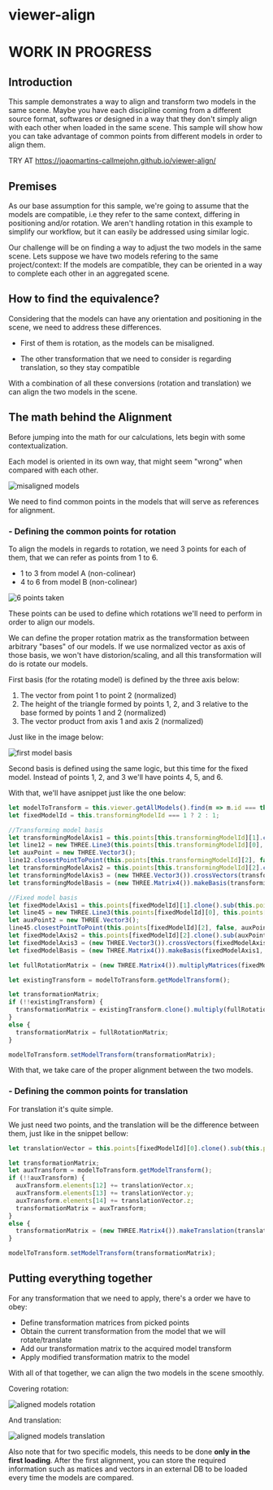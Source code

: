 # viewer-align

# WORK IN PROGRESS

## Introduction

This sample demonstrates a way to align and transform two models in the same scene. Maybe you have each discipline coming from a different source format, softwares or designed in a way that they don't simply align with each other when loaded in the same scene. This sample will show how you can take advantage of common points from different models in order to align them.

TRY AT https://joaomartins-callmejohn.github.io/viewer-align/

## Premises

As our base assumption for this sample, we're going to assume that the models are compatible, i.e they refer to the same context, differing in positioning and/or rotation. We aren't handling rotation in this example to simplify our workflow, but it can easily be addressed using similar logic.

Our challenge will be on finding a way to adjust the two models in the same scene. Lets suppose we have two models refering to the same project/context: If the models are compatible, they can be oriented in a way to complete each other in an aggregated scene.

## How to find the equivalence?

Considering that the models can have any orientation and positioning in the scene, we need to address these differences.

- First of them is rotation, as the models can be misaligned.

- The other transformation that we need to consider is regarding translation, so they stay compatible

With a combination of all these conversions (rotation and translation) we can align the two models in the scene.

## The math behind the Alignment

Before jumping into the math for our calculations, lets begin with some contextualization.

Each model is oriented in its own way, that might seem "wrong" when compared with each other.

![misaligned models](./assets/misaligned_models.png)

We need to find common points in the models that will serve as references for alignment.

### - Defining the common points for rotation

To align the models in regards to rotation, we need 3 points for each of them, that we can refer as points from 1 to 6.

- 1 to 3 from model A (non-colinear)
- 4 to 6 from model B (non-colinear)

![6 points taken](./assets/6_points_taken.png)

These points can be used to define which rotations we'll need to perform in order to align our models.

We can define the proper rotation matrix as the transformation between arbitrary "bases" of our models. If we use normalized vector as axis of those basis, we won't have distorion/scaling, and all this transformation will do is rotate our models.

First basis (for the rotating model) is defined by the three axis below:

1. The vector from point 1 to point 2 (normalized)
2. The height of the triangle formed by points 1, 2, and 3 relative to the base formed by points 1 and 2 (normalized)
3. The vector product from axis 1 and axis 2 (normalized)

Just like in the image below:

![first model basis](./assets/first_model_basis.png)

Second basis is defined using the same logic, but this time for the fixed model. Instead of points 1, 2, and 3 we'll have points 4, 5, and 6. 

With that, we'll have asnippet just like the one below:

```js
let modelToTransform = this.viewer.getAllModels().find(m => m.id === this.transformingModelId);
let fixedModelId = this.transformingModelId === 1 ? 2 : 1;

//Transforming model basis
let transformingModelAxis1 = this.points[this.transformingModelId][1].clone().sub(this.points[this.transformingModelId][0]).normalize();
let line12 = new THREE.Line3(this.points[this.transformingModelId][0], this.points[this.transformingModelId][1]);
let auxPoint = new THREE.Vector3();
line12.closestPointToPoint(this.points[this.transformingModelId][2], false, auxPoint);
let transformingModelAxis2 = this.points[this.transformingModelId][2].clone().sub(auxPoint).normalize();
let transformingModelAxis3 = (new THREE.Vector3()).crossVectors(transformingModelAxis1, transformingModelAxis2).normalize();
let transformingModelBasis = (new THREE.Matrix4()).makeBasis(transformingModelAxis1, transformingModelAxis2, transformingModelAxis3);

//Fixed model basis
let fixedModelAxis1 = this.points[fixedModelId][1].clone().sub(this.points[fixedModelId][0]).normalize();
let line45 = new THREE.Line3(this.points[fixedModelId][0], this.points[fixedModelId][1]);
let auxPoint2 = new THREE.Vector3();
line45.closestPointToPoint(this.points[fixedModelId][2], false, auxPoint2);
let fixedModelAxis2 = this.points[fixedModelId][2].clone().sub(auxPoint2).normalize();
let fixedModelAxis3 = (new THREE.Vector3()).crossVectors(fixedModelAxis1, fixedModelAxis2).normalize();
let fixedModelBasis = (new THREE.Matrix4()).makeBasis(fixedModelAxis1, fixedModelAxis2, fixedModelAxis3);

let fullRotationMatrix = (new THREE.Matrix4()).multiplyMatrices(fixedModelBasis, transformingModelBasis.transpose());;

let existingTransform = modelToTransform.getModelTransform();

let transformationMatrix;
if (!!existingTransform) {
  transformationMatrix = existingTransform.clone().multiply(fullRotationMatrix);
}
else {
  transformationMatrix = fullRotationMatrix;
}

modelToTransform.setModelTransform(transformationMatrix);
```

With that, we take care of the proper alignment between the two models.

### - Defining the common points for translation

For translation it's quite simple.

We just need two points, and the translation will be the difference between them, just like in the snippet bellow:

```js
let translationVector = this.points[fixedModelId][0].clone().sub(this.points[this.transformingModelId][0]);

let transformationMatrix;
let auxTransform = modelToTransform.getModelTransform();
if (!!auxTransform) {
  auxTransform.elements[12] += translationVector.x;
  auxTransform.elements[13] += translationVector.y;
  auxTransform.elements[14] += translationVector.z;
  transformationMatrix = auxTransform;
}
else {
  transformationMatrix = (new THREE.Matrix4()).makeTranslation(translationVector.x, translationVector.y, translationVector.z);
}

modelToTransform.setModelTransform(transformationMatrix);
```

## Putting everything together

For any transformation that we need to apply, there's a order we have to obey:

- Define transformation matrices from picked points
- Obtain the current transformation from the model that we will rotate/translate
- Add our transformation matrix to the acquired model transform
- Apply modified transformation matrix to the model

With all of that together, we can align the two models in the scene smoothly.

Covering rotation:

![aligned models rotation](./assets/aligned_models_rotation.gif)

And translation:

![aligned models translation](./assets/aligned_models_translation.gif)

Also note that for two specific models, this needs to be done **only in the first loading**. After the first alignment, you can store the required information such as matices and vectors in an external DB to be loaded every time the models are compared.
